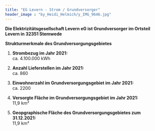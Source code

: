 ```yaml
---
title: "EG Levern - Strom / Grundversorger"
header_image : "by_Heidi_Helmich/y_IMG_9646.jpg"
---
```


**Die Elektrizitätsgesellschaft Levern eG ist Grundversorger im Ortsteil Levern in 32351 Stemwede**

**Strukturmerkmale des Grundversorgungsgebietes**

1. **Strombezug im Jahr 2021:**  
   ca. 4.100.000 kWh

2. **Anzahl Lieferstellen im Jahr 2021:**  
   ca. 860

3. **Einwohnerzahl im Grundversorgungsgebiet im Jahr 2021:**  
   ca. 2200

4. **Versorgte Fläche im Grundversorgungsgebiet im Jahr 2021:**  
   11,9 km²

5. **Geopgraphische Fläche des Grundversorgungsgebietes zum 31.12.2021:**  
   11,9 km²
